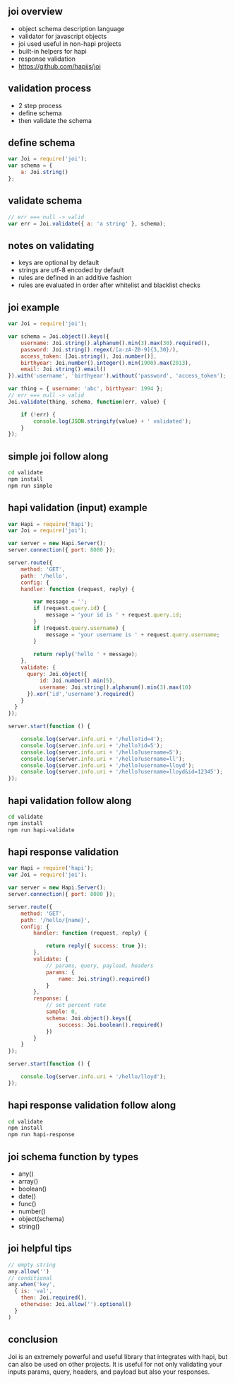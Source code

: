## joi overview 
- object schema description language
- validator for javascript objects
- joi used useful in non-hapi projects
- built-in helpers for hapi
- response validation
- <a href="https://github.com/hapijs/joi">https://github.com/hapijs/joi</a>

## validation process
- 2 step process
- define schema
- then validate the schema

## define schema
```javascript
var Joi = require('joi');
var schema = {
    a: Joi.string()
};
```
## validate schema
```javascript
// err === null -> valid
var err = Joi.validate({ a: 'a string' }, schema);
```

## notes on validating
- keys are optional by default
- strings are utf-8 encoded by default
- rules are defined in an additive fashion
- rules are evaluated in order after whitelist and blacklist checks

## joi example
```javascript
var Joi = require('joi');

var schema = Joi.object().keys({
    username: Joi.string().alphanum().min(3).max(30).required(),
    password: Joi.string().regex(/[a-zA-Z0-9]{3,30}/),
    access_token: [Joi.string(), Joi.number()],
    birthyear: Joi.number().integer().min(1900).max(2013),
    email: Joi.string().email()
}).with('username', 'birthyear').without('password', 'access_token');

var thing = { username: 'abc', birthyear: 1994 };
// err === null -> valid
Joi.validate(thing, schema, function(err, value) {

    if (!err) {
        console.log(JSON.stringify(value) + ' validated');
    }
});
```

## simple joi follow along
```bash
cd validate
npm install
npm run simple
```

## hapi validation (input) example
```javascript
var Hapi = require('hapi');
var Joi = require('joi');

var server = new Hapi.Server();
server.connection({ port: 8080 });

server.route({
    method: 'GET',
    path: '/hello',
    config: {
    handler: function (request, reply) {

        var message = '';
        if (request.query.id) {
            message = 'your id is ' + request.query.id;
        }
        if (request.query.username) {
            message = 'your username is ' + request.query.username;
        }
        
        return reply('hello ' + message);
    },
    validate: {
      query: Joi.object({
          id: Joi.number().min(5),
          username: Joi.string().alphanum().min(3).max(10)
      }).xor('id','username').required()
    }
  }
});

server.start(function () {

    console.log(server.info.uri + '/hello?id=4');
    console.log(server.info.uri + '/hello?id=5');
    console.log(server.info.uri + '/hello?username=5');
    console.log(server.info.uri + '/hello?username=ll');
    console.log(server.info.uri + '/hello?username=lloyd');
    console.log(server.info.uri + '/hello?username=lloyd&id=12345');
});
```

## hapi validation follow along
```bash
cd validate
npm install
npm run hapi-validate
```

## hapi response validation
```javascript
var Hapi = require('hapi');
var Joi = require('joi');

var server = new Hapi.Server();
server.connection({ port: 8080 });

server.route({
    method: 'GET',
    path: '/hello/{name}',
    config: {
        handler: function (request, reply) {

            return reply({ success: true });
        },
        validate: {
            // params, query, payload, headers
            params: {
                name: Joi.string().required()
            }
        },
        response: {
            // set percent rate
            sample: 0,
            schema: Joi.object().keys({
                success: Joi.boolean().required()
            })
        }
    }
});

server.start(function () {

    console.log(server.info.uri + '/hello/lloyd');
});
```
## hapi response validation follow along
```bash
cd validate
npm install
npm run hapi-response
```

## joi schema function by types
- any()
- array()
- boolean()
- date()
- func()
- number()
- object(schema)
- string()

## joi helpful tips
```javascript
// empty string
any.allow('')
// conditional
any.when('key',
  { is: 'val',
    then: Joi.required(),
    otherwise: Joi.allow('').optional()
  }
)
```

## conclusion
Joi is an extremely powerful and useful library that integrates with hapi, but can also be used on other projects.  It is useful for not only validating your inputs params, query, headers, and payload but also your responses.
